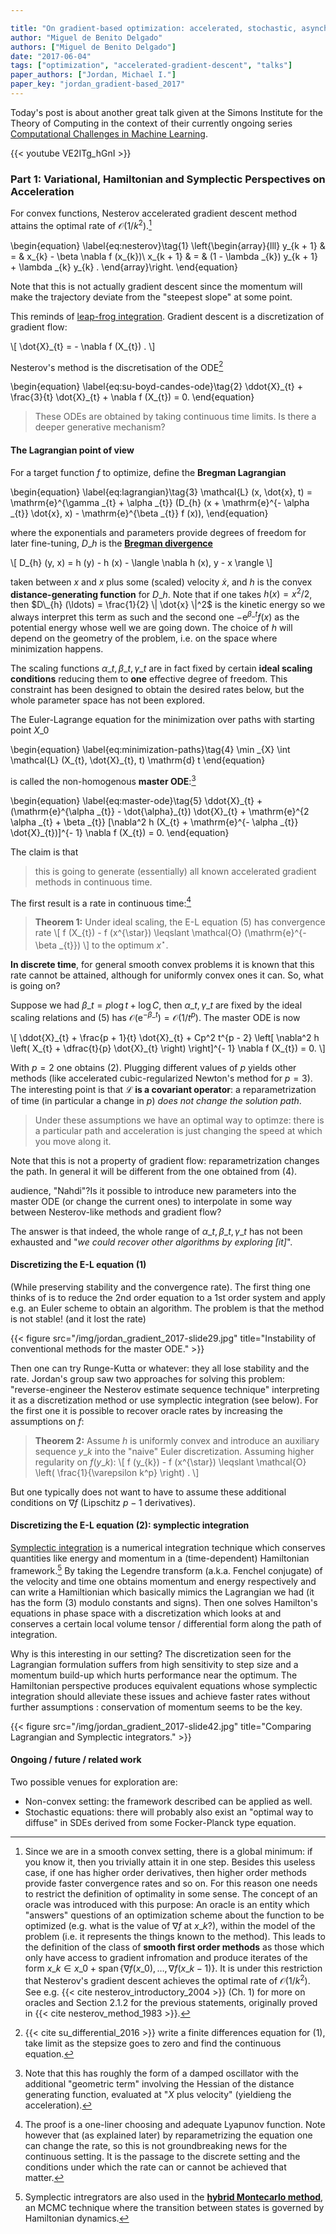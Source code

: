 ```yaml
---

title: "On gradient-based optimization: accelerated, stochastic, asynchronous, distributed"
author: "Miguel de Benito Delgado"
authors: ["Miguel de Benito Delgado"]
date: "2017-06-04"
tags: ["optimization", "accelerated-gradient-descent", "talks"]
paper_authors: ["Jordan, Michael I."]
paper_key: "jordan_gradient-based_2017"
---
```



Today's post is about another great talk given at the Simons Institute for the 
Theory of Computing in the context of their currently ongoing series 
[Computational Challenges in Machine 
Learning](https://simons.berkeley.edu/workshops/machinelearning2017-3).

{{< youtube VE2ITg_hGnI >}}

### Part 1: Variational, Hamiltonian and Symplectic Perspectives on Acceleration

For convex functions, Nesterov accelerated gradient descent method attains the 
optimal rate of $\mathcal{O} (1 / k^2)$.[^1]

\begin{equation}
  \label{eq:nesterov}\tag{1} \left\{\begin{array}{lll}
    y\_{k + 1} & = & x\_{k} - \beta \nabla f (x\_{k})\\
    x\_{k + 1} & = & (1 - \lambda \_{k}) y\_{k + 1} + \lambda \_{k} y\_{k} .
  \end{array}\right.
\end{equation}

Note that this is not actually gradient descent since the momentum will make 
the trajectory deviate from the "steepest slope" at some point.

This reminds of [leap-frog 
integration](https://en.wikipedia.org/wiki/Leapfrog_integration). Gradient 
descent is a discretization of gradient flow:

\\[ \dot{X}\_{t} = - \nabla f (X\_{t}) . \\]

Nesterov's method is the discretisation of the ODE[^2]

\begin{equation}
  \label{eq:su-boyd-candes-ode}\tag{2} \ddot{X}\_{t} + \frac{3}{t} 
  \dot{X}\_{t} + \nabla f (X\_{t}) = 0.
\end{equation}

> These ODEs are obtained by taking continuous time limits. Is there a deeper 
> generative mechanism?



#### The Lagrangian point of view

For a target function $f$ to optimize, define the **Bregman Lagrangian**

\begin{equation}
  \label{eq:lagrangian}\tag{3} \mathcal{L} (x, \dot{x}, t) =
  \mathrm{e}^{\gamma \_{t} + \alpha \_{t}}  (D\_{h} (x + \mathrm{e}^{- \alpha
  \_{t}}  \dot{x}, x) - \mathrm{e}^{\beta \_{t}} f (x)),
\end{equation}

where the exponentials and parameters provide degrees of freedom for later 
fine-tuning, $D\_{h}$ is the [**Bregman 
divergence**](https://en.wikipedia.org/wiki/Bregman_divergence)

\\[ D\_{h} (y, x) = h (y) - h (x) - \langle \nabla h (x), y - x \rangle \\]

taken between $x$ and $x$ plus some (scaled) velocity $\dot{x}$, and $h$ is 
the convex **distance-generating function** for $D\_{h}$. Note that if one 
takes $h (x) = x^2 / 2$, then $D\_{h} (\ldots) = \frac{1}{2}  \| \dot{x} \|^2$ 
is the kinetic energy so we always interpret this term as such and the second 
one $- \mathrm{e}^{\beta \_{t}} f (x)$ as the potential energy whose well we 
are going down. The choice of $h$ will depend on the geometry of the problem, 
i.e. on the space where minimization happens.

The scaling functions $\alpha \_{t}, \beta \_{t}, \gamma \_{t}$ are in fact 
fixed by certain **ideal scaling conditions** reducing them to **one** 
effective degree of freedom. This constraint has been designed to obtain the 
desired rates below, but the whole parameter space has not been explored.

The Euler-Lagrange equation for the minimization over paths with starting 
point $X\_{0}$

\begin{equation}
  \label{eq:minimization-paths}\tag{4} \min \_{X}  \int \mathcal{L} (X\_{t},
  \dot{X}\_{t}, t) \mathrm{d} t
\end{equation}

is called the non-homogenous **master ODE**:[^3]

\begin{equation}
  \label{eq:master-ode}\tag{5} \ddot{X}\_{t} + (\mathrm{e}^{\alpha \_{t}} -
  \dot{\alpha}\_{t})  \dot{X}\_{t} + \mathrm{e}^{2 \alpha \_{t} + \beta \_{t}}
  [\nabla^2 h (X\_{t} + \mathrm{e}^{- \alpha \_{t}}  \dot{X}\_{t})]^{- 1}
  \nabla f (X\_{t}) = 0.
\end{equation}

The claim is that

> this is going to generate (essentially) all known accelerated gradient methods 
> in continuous time.


The first result is a rate in continuous time:[^4]

> **Theorem 1:** Under ideal scaling, the E-L equation (5) has convergence rate
\\[ f (X\_{t}) - f (x^{\star}) \leqslant \mathcal{O} (\mathrm{e}^{- \beta
   \_{t}}) \\]
> to the optimum $x^{\star}$.



**In discrete time**, for general smooth convex problems it is known that this 
rate cannot be attained, although for uniformly convex ones it can. So, what is 
going on?

Suppose we had $\beta \_{t} = p \log t + \log C$, then $\alpha \_{t}, \gamma 
\_{t}$ are fixed by the ideal scaling relations and (5) has $\mathcal{O} 
(\mathrm{e}^{- \beta \_{t}}) =\mathcal{O} (1 / t^p)$. The master ODE is now

\\[ \ddot{X}\_{t} + \frac{p + 1}{t}  \dot{X}\_{t} + Cp^2 t^{p - 2}  \left[
   \nabla^2 h \left( X\_{t} + \dfrac{t}{p}  \dot{X}\_{t} \right) \right]^{- 1}
   \nabla f (X\_{t}) = 0. \\]

With $p = 2$ one obtains (2). Plugging different values of $p$ yields other 
methods (like accelerated cubic-regularized Newton's method for $p = 3$). The 
interesting point is that **$\mathcal{L}$ is a covariant operator**: a 
reparametrization of time (in particular a change in $p$) *does not change the 
solution path*.

> Under these assumptions we have an optimal way to optimze: there is a 
> particular path and acceleration is just changing the speed at which you move 
> along it.


Note that this is not a property of gradient flow: reparametrization changes 
the path. In general it will be different from the one obtained from (4).

audience, "Nahdi"?Is it possible to introduce new parameters into the master 
ODE (or change the current ones) to interpolate in some way between 
Nesterov-like methods and gradient flow?



The answer is that indeed, the whole range of $\alpha \_{t}, \beta \_{t}, 
\gamma \_{t}$ has not been exhausted and "*we could recover other algorithms by 
exploring [it]*".

#### Discretizing the E-L equation (1)

(While preserving stability and the convergence rate). The first thing one 
thinks of is to reduce the 2nd order equation to a 1st order system and apply 
e.g. an Euler scheme to obtain an algorithm. The problem is that the method is 
not stable! (and it lost the rate)

{{< figure src="/img/jordan_gradient_2017-slide29.jpg"
title="Instability of conventional methods for the master ODE." >}}

Then one can try Runge-Kutta or whatever: they all lose stability and the 
rate. Jordan's group saw two approaches for solving this problem: 
"reverse-engineer the Nesterov estimate sequence technique" interpreting it as 
a discretization method or use symplectic integration (see below). For the 
first one it is possible to recover oracle rates by increasing the assumptions 
on $f$:

> **Theorem 2:** Assume $h$ is uniformly convex and introduce an auxiliary 
> sequence $y\_{k}$ into the "naive" Euler discretization. Assuming higher 
> regularity on $f (y\_{k})$:
\\[ f (y\_{k}) - f (x^{\star}) \leqslant \mathcal{O} \left(
   \frac{1}{\varepsilon k^p} \right) . \\]



But one typically does not want to have to assume these additional conditions 
on $\nabla f$ (Lipschitz $p - 1$ derivatives).

#### Discretizing the E-L equation (2): symplectic integration

[Symplectic integration](https://en.wikipedia.org/wiki/Symplectic_integrator) 
is a numerical integration technique which conserves quantities like energy and 
momentum in a (time-dependent) Hamiltonian framework.[^5] By taking the 
Legendre transform (a.k.a. Fenchel conjugate) of the velocity and time one 
obtains momentum and energy respectively and can write a Hamiltionian which 
basically mimics the Lagrangian we had (it has the form (3) modulo constants 
and signs). Then one solves Hamilton's equations in phase space with a 
discretization which looks at and conserves a certain local volume tensor / 
differential form along the path of integration.

Why is this interesting in our setting? The discretization seen for the 
Lagrangian formulation suffers from high sensitivity to step size and a 
momentum build-up which hurts performance near the optimum. The Hamiltonian 
perspective produces equivalent equations whose symplectic integration should 
alleviate these issues and achieve faster rates without further assumptions : 
conservation of momentum seems to be the key.

{{< figure src="/img/jordan_gradient_2017-slide42.jpg"
title="Comparing Lagrangian and Symplectic integrators." >}}

#### Ongoing / future / related work

Two possible venues for exploration are:

* Non-convex setting: the framework described can be applied as well.
* Stochastic equations: there will probably also exist an "optimal way to 
  diffuse" in SDEs derived from some Focker-Planck type equation.



[^1]: Since we are in a smooth convex setting, there is a global minimum: if you know it, then you trivially attain it in one step. Besides this useless case, if one has higher order derivatives, then higher order methods provide faster convergence rates and so on. For this reason one needs to restrict the definition of optimality in some sense. The concept of an oracle was introduced with this purpose: An oracle is an entity which "answers" questions of an optimization scheme about the function to be optimized (e.g. what is the value of $\nabla f$ at $x\_{k}$?), within the model of the problem (i.e. it represents the things known to the method). This leads to the definition of the class of **smooth first order methods** as those which only have access to gradient infromation and produce iterates of the form $x\_{k} \in x\_{0} +\operatorname{span} \{ \nabla f (x\_{0}), \ldots, \nabla f (x\_{k - 1}) \}$. It is under this restriction that Nesterov's gradient descent achieves the optimal rate of $\mathcal{O} (1 / k^2)$. See e.g. {{< cite nesterov_introductory_2004 >}} (Ch. 1) for more on oracles and Section 2.1.2 for the previous statements, originally proved in {{< cite nesterov_method_1983 >}}.
[^2]: {{< cite su_differential_2016 >}} write a finite differences equation for (1), take limit as the stepsize goes to zero and find the continuous equation. 
[^3]: Note that this has roughly the form of a damped oscillator with the additional "geometric term" involving the Hessian of the distance generating function, evaluated at "$X$ plus velocity" (yieldieng the acceleration).
[^4]: The proof is a one-liner choosing and adequate Lyapunov function. Note however that (as explained later) by reparametrizing the equation one can change the rate, so this is not groundbreaking news for the continuous setting. It is the passage to the discrete setting and the conditions under which the rate can or cannot be achieved that matter.
[^5]: Symplectic intregrators are also used in the **[hybrid Montecarlo method](https://en.wikipedia.org/wiki/Hybrid_Monte_Carlo)**, an MCMC technique where the transition between states is governed by Hamiltonian dynamics.
